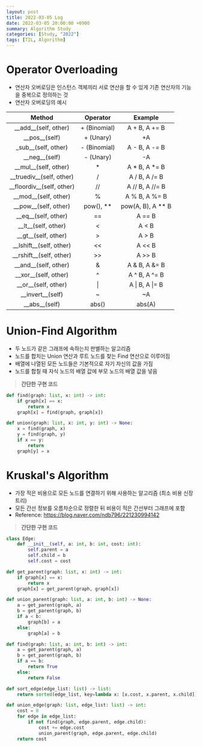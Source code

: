 ```yaml
---
layout: post
title: 2022-03-05 Log
date: 2022-03-05 20:00:00 +0900
summary: Algorithm Study
categories: [Study, "2022"]
tags: [TIL, Algorithm]
---
```


# Operator Overloading
- 연산자 오버로딩은 인스턴스 객체끼리 서로 연산을 할 수 있게 기존 연산자의 기능을 중복으로 정의하는 것
- 연산자 오버로딩의 예시

|Method|Operator|Example|
|:----:|:------:|:-----:|
|\_\_add\_\_(self, other)|+ (Binomial)|A + B, A += B|
|\_\_pos\_\_(self)|+ (Unary)|+A|
|\_sub\_\_(self, other)|- (Binomial)|A - B, A -= B|
|\_\_neg\_\_(self)|- (Unary)|-A|
|\_\_mul\_\_(self, other)|*|A * B, A *= B|
|\_\_truediv\_\_(self, other)|/|A / B, A /= B|
|\_\_floordiv\_\_(self, other)|//|A // B, A //= B|
|\_\_mod\_\_(self, other)|%|A % B, A %= B|
|\_\_pow\_\_(self, other)|pow(), **|pow(A, B), A ** B|
|\_\_eq\_\_(self, other)|==|A == B|
|\_\_lt\_\_(self, other)|<|A < B|
|\_\_gt\_\_(self, other)|>|A > B|
|\_\_lshift\_\_(self, other)|<<|A << B|
|\_\_rshift\_\_(self, other)|>>|A >> B|
|\_\_and\_\_(self, other)|&|A & B, A &= B|
|\_\_xor\_\_(self, other)|^|A ^ B, A ^= B|
|\_\_or\_\_(self, other)|\||A \| B, A \|= B|
|\_\_invert\_\_(self)|~|~A|
|\_\_abs\_\_(self)|abs()|abs(A)|

# Union-Find Algorithm
- 두 노드가 같은 그래프에 속하는지 판별하는 알고리즘
- 노드를 합치는 Union 연산과 루트 노드를 찾는 Find 연산으로 이루어짐
- 배열에 나열된 모든 노드들은 기본적으로 자기 자신의 값을 가짐
- 노드를 합칠 때 자식 노드의 배열 값에 부모 노드의 배열 값을 넣음

> **간단한 구현 코드**

```python
def find(graph: list, x: int) -> int:
    if graph[x] == x:
        return x
    graph[x] = find(graph, graph[x])

def union(graph: list, x: int, y: int) -> None:
    x = find(graph, x)
    y = find(graph, y)
    if x == y:
        return
    graph[y] = x
```

# Kruskal's Algorithm
- 가장 적은 비용으로 모든 노드를 연결하기 위해 사용하는 알고리즘 (최소 비용 신장 트리)
- 모든 간선 정보를 오름차순으로 정렬한 뒤 비용이 적은 간선부터 그래프에 포함
- Reference: https://blog.naver.com/ndb796/221230994142

> **간단한 구현 코드**

```python
class Edge:
    def __init__(self, a: int, b: int, cost: int):
        self.parent = a
        self.child = b
        self.cost = cost

def get_parent(graph: list, x: int) -> int:
    if graph[x] == x:
        return x
    graph[x] = get_parent(graph, graph[x])

def union_parent(graph: list, a: int, b: int) -> None:
    a = get_parent(graph, a)
    b = get_parent(graph, b)
    if a < b:
        graph[b] = a
    else:
        graph[a] = b

def find(graph: list, a: int, b: int) -> int:
    a = get_parent(graph, a)
    b = get_parent(graph, b)
    if a == b:
        return True
    else:
        return False

def sort_edge(edge_list: list) -> list:
    return sorted(edge_list, key=lambda x: [x.cost, x.parent, x.child])

def union_edge(graph: list, edge_list: list) -> int:
    cost = 0
    for edge in edge_list:
        if not find(graph, edge.parent, edge.child):
            cost += edge.cost
            union_parent(graph, edge.parent, edge.child)
    return cost
```